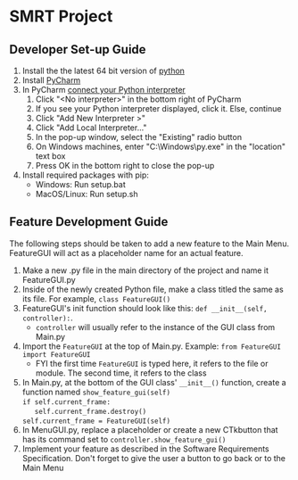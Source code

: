 # SMRT Project
## Developer Set-up Guide
1. Install the the latest 64 bit version of [python](https://www.python.org/downloads/)
2. Install [PyCharm](https://www.jetbrains.com/pycharm/download/?section=windows)
3. In PyCharm [connect your Python interpreter](https://www.jetbrains.com/help/pycharm/configuring-python-interpreter.html)
   1. Click "\<No interpreter\>" in the bottom right of PyCharm
   2. If you see your Python interpreter displayed, click it. Else, continue
   3. Click "Add New Interpreter >"
   4. Click "Add Local Interpreter..."
   5. In the pop-up window, select the "Existing" radio button
   6. On Windows machines, enter "C:\Windows\py.exe" in the "location" text box
   7. Press OK in the bottom right to close the pop-up
4. Install required packages with pip:
	* Windows: Run setup.bat
	* MacOS/Linux: Run setup.sh

## Feature Development Guide
The following steps should be taken to add a new feature to the Main Menu. FeatureGUI will act as a placeholder name for an actual feature.
1. Make a new .py file in the main directory of the project and name it FeatureGUI.py 
2. Inside of the newly created Python file, make a class titled the same as its file. For example, `class FeatureGUI()`
3. FeatureGUI's init function should look like this: `def __init__(self, controller):`. 
	- `controller` will usually refer to the instance of the GUI class from Main.py
4. Import the `FeatureGUI` at the top of Main.py. Example: `from FeatureGUI import FeatureGUI`
	- FYI the first time `FeatureGUI` is typed here, it refers to the file or module. The second time, it refers to the class
5. In Main.py, at the bottom of the GUI class' `__init__()` function, create a function named `show_feature_gui(self)`<br>
	`if self.current_frame:`<br>
	`	self.current_frame.destroy()`<br>
	`self.current_frame = FeatureGUI(self)`<br>
6. In MenuGUI.py, replace a placeholder or create a new CTkbutton that has its command set to `controller.show_feature_gui()`
7. Implement your feature as described in the Software Requirements Specification. Don't forget to give the user a button to go back or to the Main Menu
